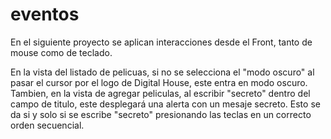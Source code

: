 # eventos
En el siguiente proyecto se aplican interacciones desde el Front, tanto de mouse como de teclado.

En la vista del listado de pelicuas, si no se selecciona el "modo oscuro" al pasar el cursor por el logo de Digital House, este entra en modo oscuro.
Tambien, en la vista de agregar peliculas, al escribir "secreto" dentro del campo de titulo, este desplegará una alerta con un mesaje secreto.
Esto se da si y solo si se escribe "secreto" presionando las teclas en un correcto orden secuencial.

